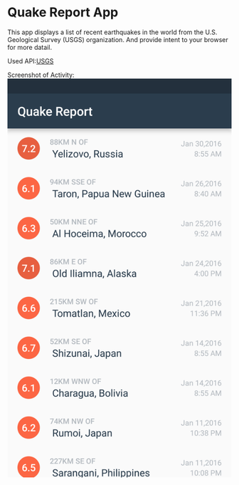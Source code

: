 Quake Report App
===================================

This app displays a list of recent earthquakes in the world
from the U.S. Geological Survey (USGS) organization. And provide intent to your browser for more datail.


Used API:[USGS](https://earthquake.usgs.gov/)

Screenshot of Activity:
![Screenshot](https://github.com/liveHarshit/QuakeReport/blob/master/screenshot.png)
